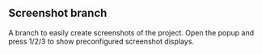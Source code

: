 ## Screenshot branch

A branch to easily create screenshots of the project. Open the popup and press 1/2/3 to show preconfigured screenshot displays.
